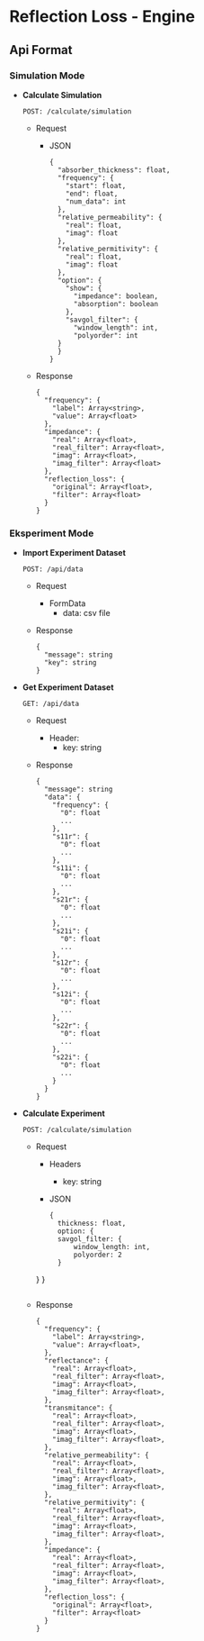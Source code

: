 # Reflection Loss - Engine

## Api Format

### Simulation Mode
- **Calculate Simulation**

  `POST: /calculate/simulation`
  - Request
    - JSON
      ```
      {
        "absorber_thickness": float,
        "frequency": {
          "start": float,
          "end": float,
          "num_data": int
        },
        "relative_permeability": {
          "real": float,
          "imag": float
        },
        "relative_permitivity": {
          "real": float,
          "imag": float
        },
        "option": {
          "show": {
            "impedance": boolean,
            "absorption": boolean
          },
          "savgol_filter": {
            "window_length": int,
            "polyorder": int
        }
        }
      }
      ```
      
  - Response
    ```
    {
      "frequency": {
        "label": Array<string>,
        "value": Array<float>
      },
      "impedance": {
        "real": Array<float>,
        "real_filter": Array<float>,
        "imag": Array<float>,
        "imag_filter": Array<float>
      },
      "reflection_loss": {
        "original": Array<float>,
        "filter": Array<float>
      }
    }
    ```

### Eksperiment Mode
- **Import Experiment Dataset**

  `POST: /api/data`
  - Request
    - FormData
      - data: csv file

  - Response
    ```
    {
      "message": string
      "key": string
    }
    ```

- **Get Experiment Dataset**

  `GET: /api/data`
  - Request
    - Header:
      - key: string
      
  - Response
    ```
    {
      "message": string
      "data": {
        "frequency": {
          "0": float
          ...
        },
        "s11r": {
          "0": float
          ...
        },
        "s11i": {
          "0": float
          ...
        },
        "s21r": {
          "0": float
          ...
        },
        "s21i": {
          "0": float
          ...
        },
        "s12r": {
          "0": float
          ...
        },
        "s12i": {
          "0": float
          ...
        },
        "s22r": {
          "0": float
          ...
        },
        "s22i": {
          "0": float
          ...
        }
      }
    }
    ```

- **Calculate Experiment**

  `POST: /calculate/simulation`

  - Request
    - Headers
      - key: string

    - JSON
      ```
      {
        thickness: float,
        option: {
        savgol_filter: {
            window_length: int,
            polyorder: 2
        }
    }
      }
      ```
  - Response
    ```
    {
      "frequency": {
        "label": Array<string>,
        "value": Array<float>,
      },
      "reflectance": {
        "real": Array<float>,
        "real_filter": Array<float>,
        "imag": Array<float>,
        "imag_filter": Array<float>,
      },
      "transmitance": {
        "real": Array<float>,
        "real_filter": Array<float>,
        "imag": Array<float>,
        "imag_filter": Array<float>,
      },
      "relative_permeability": {
        "real": Array<float>,
        "real_filter": Array<float>,
        "imag": Array<float>,
        "imag_filter": Array<float>,
      },
      "relative_permitivity": {
        "real": Array<float>,
        "real_filter": Array<float>,
        "imag": Array<float>,
        "imag_filter": Array<float>,
      },
      "impedance": {
        "real": Array<float>,
        "real_filter": Array<float>,
        "imag": Array<float>,
        "imag_filter": Array<float>,
      },
      "reflection_loss": {
        "original": Array<float>,
        "filter": Array<float>
      }
    }
    ```